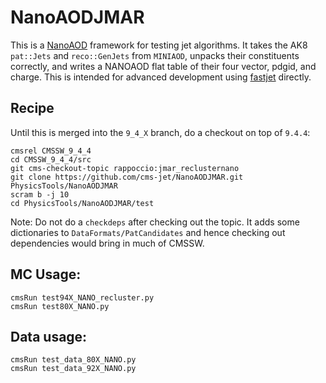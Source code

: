 # NanoAODJMAR
This is a [NanoAOD](https://twiki.cern.ch/twiki/bin/view/CMSPublic/WorkBookNanoAOD) framework for testing jet algorithms. It takes the AK8 `pat::Jets` and `reco::GenJets` from `MINIAOD`, unpacks their constituents correctly, and writes a NANOAOD flat table of their four vector, pdgid, and charge. This is intended for advanced development using [fastjet](http://fastjet.fr) directly.

## Recipe

Until this is merged into the `9_4_X` branch, do a checkout on top of `9.4.4`:

```
cmsrel CMSSW_9_4_4
cd CMSSW_9_4_4/src
git cms-checkout-topic rappoccio:jmar_reclusternano
git clone https://github.com/cms-jet/NanoAODJMAR.git PhysicsTools/NanoAODJMAR
scram b -j 10
cd PhysicsTools/NanoAODJMAR/test
```

Note: Do not do a `checkdeps` after checking out the topic. It adds some dictionaries to `DataFormats/PatCandidates` and hence checking out dependencies would bring in much of CMSSW.

## MC Usage:

```
cmsRun test94X_NANO_recluster.py
cmsRun test80X_NANO.py
```

## Data usage:
```
cmsRun test_data_80X_NANO.py
cmsRun test_data_92X_NANO.py
```
